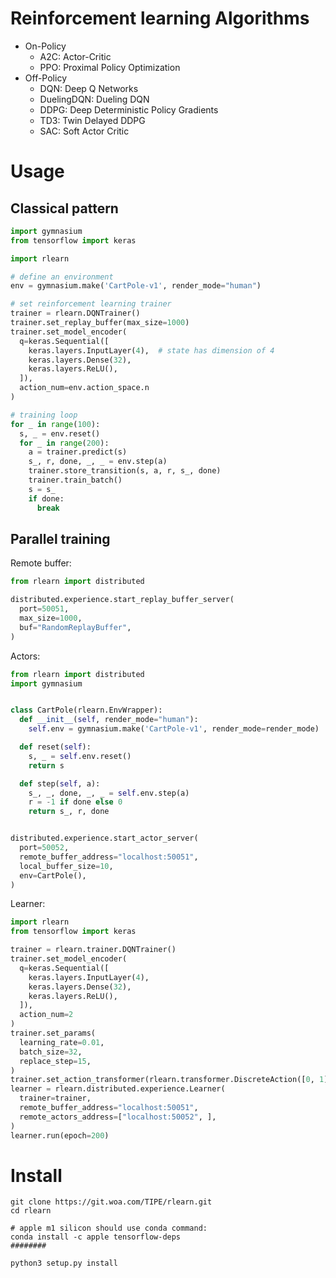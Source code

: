 
# Reinforcement learning Algorithms

- On-Policy
  - A2C: Actor-Critic
  - PPO: Proximal Policy Optimization
- Off-Policy
  - DQN: Deep Q Networks
  - DuelingDQN: Dueling DQN
  - DDPG: Deep Deterministic Policy Gradients
  - TD3: Twin Delayed DDPG
  - SAC: Soft Actor Critic

# Usage

## Classical pattern

```python
import gymnasium
from tensorflow import keras

import rlearn

# define an environment
env = gymnasium.make('CartPole-v1', render_mode="human")

# set reinforcement learning trainer
trainer = rlearn.DQNTrainer()
trainer.set_replay_buffer(max_size=1000)
trainer.set_model_encoder(
  q=keras.Sequential([
    keras.layers.InputLayer(4),  # state has dimension of 4
    keras.layers.Dense(32),
    keras.layers.ReLU(),
  ]),
  action_num=env.action_space.n
)

# training loop
for _ in range(100):
  s, _ = env.reset()
  for _ in range(200):
    a = trainer.predict(s)
    s_, r, done, _, _ = env.step(a)
    trainer.store_transition(s, a, r, s_, done)
    trainer.train_batch()
    s = s_
    if done:
      break
```

## Parallel training

Remote buffer:

```python
from rlearn import distributed

distributed.experience.start_replay_buffer_server(
  port=50051,
  max_size=1000,
  buf="RandomReplayBuffer",
)
```

Actors:

```python
from rlearn import distributed
import gymnasium


class CartPole(rlearn.EnvWrapper):
  def __init__(self, render_mode="human"):
    self.env = gymnasium.make('CartPole-v1', render_mode=render_mode)

  def reset(self):
    s, _ = self.env.reset()
    return s

  def step(self, a):
    s_, _, done, _, _ = self.env.step(a)
    r = -1 if done else 0
    return s_, r, done


distributed.experience.start_actor_server(
  port=50052,
  remote_buffer_address="localhost:50051",
  local_buffer_size=10,
  env=CartPole(),
)
```

Learner:

```python
import rlearn
from tensorflow import keras

trainer = rlearn.trainer.DQNTrainer()
trainer.set_model_encoder(
  q=keras.Sequential([
    keras.layers.InputLayer(4),
    keras.layers.Dense(32),
    keras.layers.ReLU(),
  ]),
  action_num=2
)
trainer.set_params(
  learning_rate=0.01,
  batch_size=32,
  replace_step=15,
)
trainer.set_action_transformer(rlearn.transformer.DiscreteAction([0, 1]))
learner = rlearn.distributed.experience.Learner(
  trainer=trainer,
  remote_buffer_address="localhost:50051",
  remote_actors_address=["localhost:50052", ],
)
learner.run(epoch=200)
```

# Install

```shell
git clone https://git.woa.com/TIPE/rlearn.git
cd rlearn

# apple m1 silicon should use conda command:
conda install -c apple tensorflow-deps
########

python3 setup.py install
```
